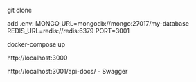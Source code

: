git clone

add .env:
MONGO_URL=mongodb://mongo:27017/my-database
REDIS_URL=redis://redis:6379
PORT=3001

docker-compose up

http://localhost:3000

http://localhost:3001/api-docs/ - Swagger
